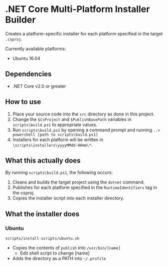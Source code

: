 # .NET Core Multi-Platform Installer Builder

Creates a platform-specific installer for each platform specified in the target `.csproj`.

Currently available platforms:
- Ubuntu 16.04

## Dependencies

- .NET Core v2.0 or greater

## How to use

1. Place your source code into the `src` directory as done in this project.
1. Change the `$CsProject` and `$PublishBasePath` variables in `scripts\build.ps1` to appropriate values.
1. Run `scripts\build.ps1` by opening a command prompt and running `..> powershell [path to scripts\build.ps1]`
1. Installers for each platform will be written in `\scripts\installers\yyyyMMdd-HHmm\*`.

## What this actually does

By running `scripts\build.ps1`, the following occurs:

1. Cleans and builds the target project using the `dotnet` command.
1. Publishes for each platform specified in the `RuntimeIdentifiers` tag in the csproj.
1. Copies the installer script into each installer directory.

## What the installer does

### Ubuntu

`scripts/install-scripts/ubuntu.sh`

- Copies the contents of `publish` into `/usr/bin/[name]`
    - Edit shell script to change [name]
- Adds the directory as a PATH into `~/.profile`
